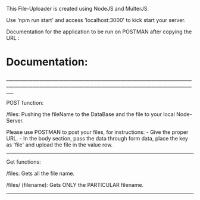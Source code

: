 This File-Uploader is created using NodeJS and MulterJS.

Use 'npm run start' and access 'localhost:3000' to kick start your server.

Documentation for the application to be run on POSTMAN after copying the URL : 
 
 <h1> Documentation: </h1>
 _______________________________________________________________________________________________________________________________________________________________

POST function: 
 
/files: Pushing the fileName to the DataBase and the file to your local Node-Server.

 Please use POSTMAN to post your files, 
      for instructions:
                     - Give the proper URL.
                     - In the body section, pass the data through form data, place the key as 'file' and upload the file in the value row.

______________________________________________________________________________________________________________________________________________

Get functions:

/files: Gets all the file name.

/files/ (filename): Gets ONLY the PARTICULAR filename.



________________________________________________________________________________________________________________________________________________________________
